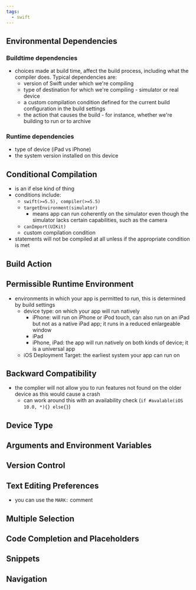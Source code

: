 ```yaml
---
tags:
  - swift
---
```

## Environmental Dependencies
### Buildtime dependencies
- choices made at build time, affect the build process, including what the compiler does. Typical dependencies are:
	- version of Swift under which we're compiling
	- type of destination for which we're compiling - simulator or real device
	- a custom compilation condition defined for the current build configuration in the build settings
	- the action that causes the build - for instance, whether we're building to run or to archive
### Runtime dependencies
- type of device (iPad vs iPhone)
- the system version installed on this device
## Conditional Compilation
- is an if else kind of thing
- conditions include:
	- `swift(>=5.5), compiler(>=5.5)`
	- `targetEnvironment(simulator)`
		- means app can run coherently on the simulator even though the simulator lacks certain capabilities, such as the camera
	- `canImport(UIKit)`
	- custom compilation condition
- statements will not be compiled at all unless if the appropriate condition is met
## Build Action
## Permissible Runtime Environment
- environments in which your app is permitted to run, this is determined by build settings
	- device type: on which your app will run natively
		- iPhone: will run on iPhone or iPod touch, can also run on an iPad but not as a native iPad app; it runs in a reduced enlargeable window
		- iPad
		- iPhone, iPad: the app will run natively on both kinds of device; it is a universal app
	- iOS Deployment Target: the earliest system your app can run on
## Backward Compatibility
 - the complier will not allow you to run features not found on the older device as this would cause a crash
	 - can work around this with an availability check (`if #avalable(iOS 10.0, *){} else{}`)
## Device Type
## Arguments and Environment Variables
## Version Control
## Text Editing Preferences
- you can use the `MARK:` comment
## Multiple Selection
## Code Completion and Placeholders
## Snippets
## Navigation